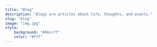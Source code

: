 ```yaml
---
title: "Blog"
description: "Blogs are articles about life, thoughts, and events."
slug: "blog"
image: "img.jpg"
style:
    background: "#66ccff"
    color: "#fff"
---
```

